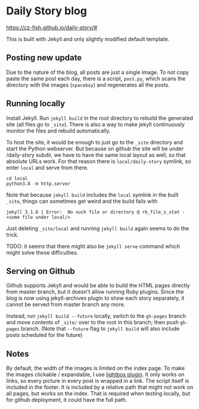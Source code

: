 # Daily Story blog

https://cz-fish.github.io/daily-story/#

This is built with Jekyll and only slightly modified default template.

## Posting new update
Due to the nature of the blog, all posts are just a single image. To not copy paste the same post each day, there is a script, `post.py`, which scans the directory with the images (`spaceboy`) and regenerates all the posts.

## Running locally
Install Jekyll. Run `jekyll build` in the root directory to rebuild the generated site (all files go to `_site`). There is also a way to make jekyll continuously monitor the files and rebuild automatically.

To host the site, it would be enough to just go to the `_site` directory and start the Python webserver. But because on github the site will be under /daily-story subdir, we have to have the same local layout as well, so that absolute URLs work. For that reason there is `local/daily-story` symlink, so enter `local` and serve from there.

```
cd local
python3.8 -m http.server
```

Note that because `jekyll build` includes the `local` symlink in the built `_site`, things can sometimes get weird and the build fails with

```
jekyll 3.1.6 | Error:  No such file or directory @ rb_file_s_stat - <some file under local/>
```

Just deleting `_site/local` and running `jekyll build` again seems to do the trick.

TODO: it seems that there might also be `jekyll serve` command which might solve these difficulties.

## Serving on Github

Github supports Jekyll and would be able to build the HTML pages directly from master branch, but it doesn't allow running Ruby plugins. Since the blog is now using jekyll-archives plugin to show each story separately, it cannot be served from master branch any more.

Instead, run `jekyll build --future` locally, switch to the `gh-pages` branch and move contents of `_site/` over to the root in this branch; then push `gh-pages` branch.
(Note that `--future` flag to `jekyll build` will also include posts scheduled for the future)

## Notes
By default, the width of the images is limited on the index page. To make the images clickable / expandable, I use [lightbox plugin](https://jekyllcodex.org/without-plugin/lightbox). It only works on links, so every picture in every post is wrapped in a link. The script itself is included in the footer. It is included by a relative path that might not work on all pages, but works on the index. That is required when testing locally, but for github deployment, it could have the full path.
